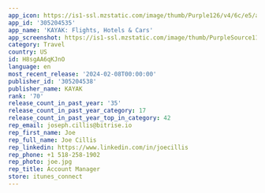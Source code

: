```yaml
---
app_icon: https://is1-ssl.mzstatic.com/image/thumb/Purple126/v4/6c/e5/a1/6ce5a139-80aa-daf6-29b5-fe8981d1af08/AppIcon-0-0-1x_U007emarketing-0-7-0-85-220.png/1024x1024bb.png
app_id: '305204535'
app_name: 'KAYAK: Flights, Hotels & Cars'
app_screenshot: https://is1-ssl.mzstatic.com/image/thumb/PurpleSource116/v4/b5/05/5a/b5055ab9-7569-0744-1813-f18de239d250/6e366132-0a83-4421-a91c-651646f53c67_0_APP_IPHONE_65_0.png/1284x2778bb.png
category: Travel
country: US
id: H8sgAA6qKJnO
language: en
most_recent_release: '2024-02-08T00:00:00'
publisher_id: '305204538'
publisher_name: KAYAK
rank: '70'
release_count_in_past_year: '35'
release_count_in_past_year_category: 17
release_count_in_past_year_top_in_category: 42
rep_email: joseph.cillis@bitrise.io
rep_first_name: Joe
rep_full_name: Joe Cillis
rep_linkedin: https://www.linkedin.com/in/joecillis
rep_phone: +1 518-258-1902
rep_photo: joe.jpg
rep_title: Account Manager
store: itunes_connect
---
```

